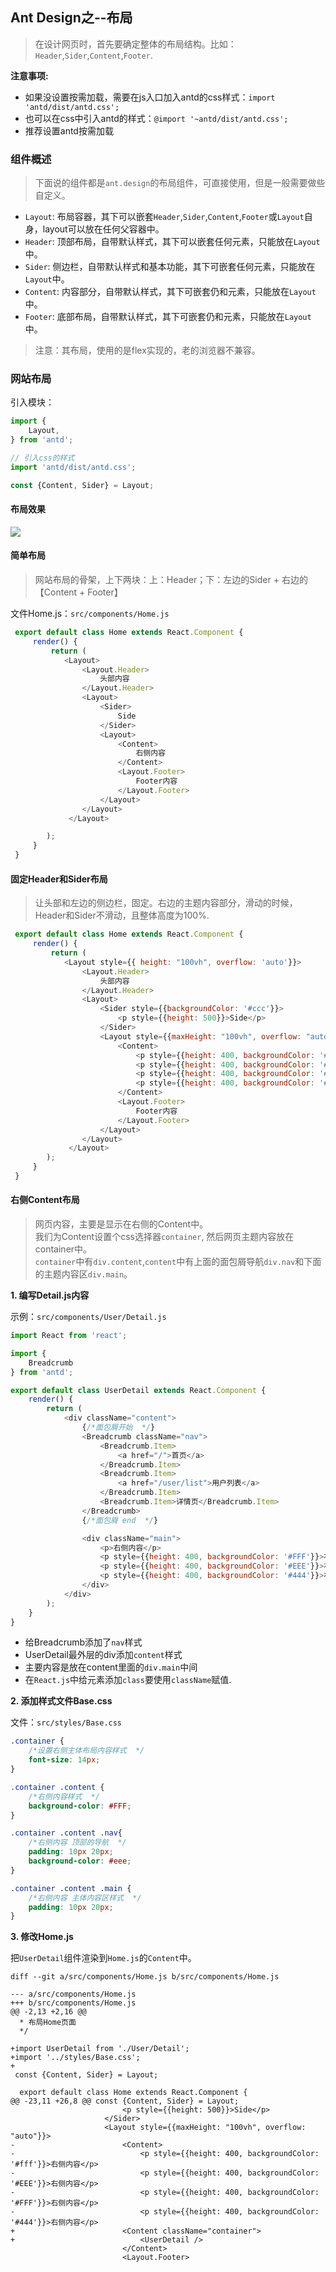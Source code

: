 ## Ant Design之--布局

> 在设计网页时，首先要确定整体的布局结构。比如：`Header`,`Sider`,`Content`,`Footer`.

**注意事项:**

* 如果没设置按需加载，需要在js入口加入antd的css样式：`import 'antd/dist/antd.css';`
* 也可以在css中引入antd的样式：`@import '~antd/dist/antd.css';`
* 推荐设置antd按需加载

### 组件概述

> 下面说的组件都是`ant.design`的布局组件，可直接使用，但是一般需要做些自定义。

* `Layout`: 布局容器，其下可以嵌套`Header`,`Sider`,`Content`,`Footer`或`Layout`自身，layout可以放在任何父容器中。
* `Header`: 顶部布局，自带默认样式，其下可以嵌套任何元素，只能放在`Layout`中。
* `Sider`: 侧边栏，自带默认样式和基本功能，其下可嵌套任何元素，只能放在`Layout`中。
* `Content`: 内容部分，自带默认样式，其下可嵌套仍和元素，只能放在`Layout`中。
* `Footer`: 底部布局，自带默认样式，其下可嵌套仍和元素，只能放在`Layout`中。

> 注意：其布局，使用的是flex实现的，老的浏览器不兼容。

### 网站布局

引入模块：

```js
import {
    Layout,
} from 'antd';

// 引入css的样式
import 'antd/dist/antd.css';

const {Content, Sider} = Layout;
```

#### 布局效果

![](/assets/front/ant_design_layout_simple.png)

#### 简单布局

> 网站布局的骨架，上下两块：上：Header；下：左边的Sider + 右边的【Content + Footer】

文件Home.js：`src/components/Home.js`

```js
 export default class Home extends React.Component {
     render() {
         return (
            <Layout>
                <Layout.Header>
                    头部内容
                </Layout.Header>
                <Layout>
                    <Sider>
                        Side
                    </Sider>
                    <Layout>
                        <Content> 
                            右侧内容
                        </Content> 
                        <Layout.Footer>
                            Footer内容
                        </Layout.Footer>
                    </Layout>
                </Layout>
             </Layout>

        );
     }
 }
```

#### 固定Header和Sider布局

> 让头部和左边的侧边栏，固定。右边的主题内容部分，滑动的时候，Header和Sider不滑动，且整体高度为100%.

```js
 export default class Home extends React.Component {
     render() {
         return (
            <Layout style={{ height: "100vh", overflow: 'auto'}}>
                <Layout.Header>
                    头部内容
                </Layout.Header>
                <Layout>
                    <Sider style={{backgroundColor: '#ccc'}}>
                        <p style={{height: 500}}>Side</p>
                    </Sider>
                    <Layout style={{maxHeight: "100vh", overflow: "auto"}}>
                        <Content>
                            <p style={{height: 400, backgroundColor: '#fff'}}>右侧内容</p>
                            <p style={{height: 400, backgroundColor: '#EEE'}}>右侧内容</p>
                            <p style={{height: 400, backgroundColor: '#FFF'}}>右侧内容</p>
                            <p style={{height: 400, backgroundColor: '#444'}}>右侧内容</p>
                        </Content> 
                        <Layout.Footer>
                            Footer内容
                        </Layout.Footer>
                    </Layout>
                </Layout>
             </Layout>
        );
     }
 }
```

#### 右侧Content布局

> 网页内容，主要是显示在右侧的Content中。  
> 我们为Content设置个css选择器`container`, 然后网页主题内容放在container中。  
> `container`中有`div.content`,`content`中有上面的面包屑导航`div.nav`和下面的主题内容区`div.main`。

**1. 编写Detail.js内容**

示例：`src/components/User/Detail.js`

```js
import React from 'react';

import {
    Breadcrumb
} from 'antd';

export default class UserDetail extends React.Component {
    render() {
        return (
            <div className="content">
                {/*面包屑开始  */}
                <Breadcrumb className="nav">
                    <Breadcrumb.Item>
                        <a href="/">首页</a>
                    </Breadcrumb.Item>
                    <Breadcrumb.Item>
                        <a href="/user/list">用户列表</a>
                    </Breadcrumb.Item>
                    <Breadcrumb.Item>详情页</Breadcrumb.Item>
                </Breadcrumb>
                {/*面包屑 end  */}

                <div className="main">
                    <p>右侧内容</p>
                    <p style={{height: 400, backgroundColor: '#FFF'}}>右侧内容</p>
                    <p style={{height: 400, backgroundColor: '#EEE'}}>右侧内容</p>
                    <p style={{height: 400, backgroundColor: '#444'}}>右侧内容</p>
                </div>
            </div>
        );
    }
}
```

* 给Breadcrumb添加了`nav`样式
* UserDetail最外层的div添加`content`样式
* 主要内容是放在content里面的`div.main`中间
* 在`React.js`中给元素添加`class`要使用`className`赋值.

**2. 添加样式文件Base.css**

文件：`src/styles/Base.css`

```css
.container {
    /*设置右侧主体布局内容样式  */
    font-size: 14px;
}

.container .content {
    /*右侧内容样式  */
    background-color: #FFF;
}

.container .content .nav{
    /*右侧内容 顶部的导航  */
    padding: 10px 20px;
    background-color: #eee;
}

.container .content .main {
    /*右侧内容 主体内容区样式  */
    padding: 10px 20px;
}
```

**3. 修改Home.js**

把`UserDetail`组件渲染到`Home.js`的`Content`中。

```git
diff --git a/src/components/Home.js b/src/components/Home.js

--- a/src/components/Home.js
+++ b/src/components/Home.js
@@ -2,13 +2,16 @@
  * 布局Home页面
  */

+import UserDetail from './User/Detail';
+import '../styles/Base.css';
+
 const {Content, Sider} = Layout;

  export default class Home extends React.Component {
@@ -23,11 +26,8 @@ const {Content, Sider} = Layout;
                         <p style={{height: 500}}>Side</p>
                     </Sider>
                     <Layout style={{maxHeight: "100vh", overflow: "auto"}}>
-                        <Content>
-                            <p style={{height: 400, backgroundColor: '#fff'}}>右侧内容</p>
-                            <p style={{height: 400, backgroundColor: '#EEE'}}>右侧内容</p>
-                            <p style={{height: 400, backgroundColor: '#FFF'}}>右侧内容</p>
-                            <p style={{height: 400, backgroundColor: '#444'}}>右侧内容</p>
+                        <Content className="container">
+                            <UserDetail />
                         </Content>
                         <Layout.Footer>
```